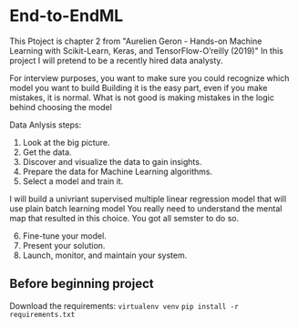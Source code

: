 # End-to-EndML
This Ptoject is chapter 2 from "Aurelien Geron - Hands-on Machine Learning with Scikit-Learn, Keras, and TensorFlow-O’reilly (2019)"
In this project I will pretend to be a recently hired data analysty. 


For interview purposes, you want to make sure you could recognize which model you want to build
Building it is the easy part, even if you make mistakes, it is normal. 
What is not good is making mistakes in the logic behind choosing the model


Data Anlysis steps:
1. Look at the big picture.
2. Get the data.
3. Discover and visualize the data to gain insights.
4. Prepare the data for Machine Learning algorithms. 
5. Select a model and train it.

I will build a univriant supervised multiple linear regression model that will use plain batch learning model
You really need to understand the mental map that resulted in this choice.
You got all semster to do so.


6. Fine-tune your model.
7. Present your solution.
8. Launch, monitor, and maintain your system.


## Before beginning project
Download the requirements:
`
virtualenv venv
`
`
pip install -r requirements.txt
`
